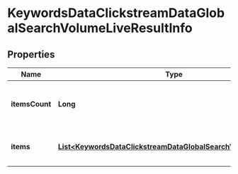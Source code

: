 

# KeywordsDataClickstreamDataGlobalSearchVolumeLiveResultInfo


## Properties

| Name | Type | Description | Notes |
|------------ | ------------- | ------------- | -------------|
|**itemsCount** | **Long** | the number of results returned in the items array |  [optional] |
|**items** | [**List&lt;KeywordsDataClickstreamDataGlobalSearchVolumeLiveItem&gt;**](KeywordsDataClickstreamDataGlobalSearchVolumeLiveItem.md) | contains keywords and related data |  [optional] |



